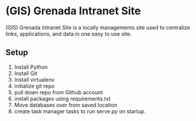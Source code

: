 <html>
	<body>
		<div>
			<h1>(GIS) Grenada Intranet Site</h1>
			<p>(GIS) Grenada Intranet Site is a locally managements site used to centralize links, applications, and data in one easy to use site.</p>
		</div>
		<div>
			<h2>Setup</h2>
			<p>
				<ol>
					<li>Install Python</li>
					<li>Install Git</li>
					<li>Install virtualenv</li>
					<setup virtual environment>
					<li>initialize git repo</li>
					<li>pull down repo from Github account</li>
					<li>install packages using requirements.txt</li>
					<li>Move databases over from saved location</li>
					<li>create task manager tasks to run serve.py on startup.</li>
				</ol>
			</p>
		</div>
	</body>
</html>